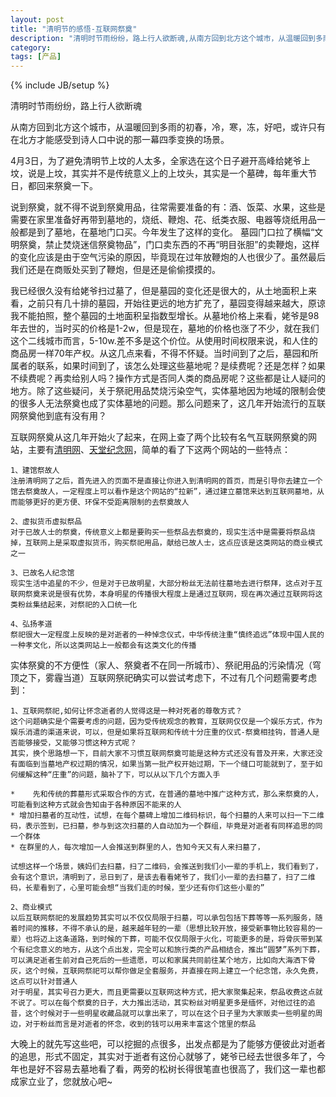 ```yaml
---
layout: post
title: "清明节的感悟-互联网祭奠"
description: "清明时节雨纷纷，路上行人欲断魂,从南方回到北方这个城市，从温暖回到多雨的初春，冷，寒，冻，好吧，或许只有在北方才能感受到诗人口中说的那一幕四季变换的场景。4月3日，为了避免清明节上坟的人太多，全家选在这个日子避开高峰给姥爷上坟，说是上坟，其实并不是传统意义上的上坟头，其实是一个墓碑，每年重大节日，都回来祭奠一下"
category: 
tags: [产品]
---
```

{% include JB/setup %}

清明时节雨纷纷，路上行人欲断魂


从南方回到北方这个城市，从温暖回到多雨的初春，冷，寒，冻，好吧，或许只有在北方才能感受到诗人口中说的那一幕四季变换的场景。

4月3日，为了避免清明节上坟的人太多，全家选在这个日子避开高峰给姥爷上坟，说是上坟，其实并不是传统意义上的上坟头，其实是一个墓碑，每年重大节日，都回来祭奠一下。

说到祭奠，就不得不说到祭奠用品，往常需要准备的有：酒、饭菜、水果，这些是需要在家里准备好再带到墓地的，烧纸、鞭炮、花、纸类衣服、电器等烧纸用品一般都是到了墓地，在墓地门口买。今年发生了这样的变化。
墓园门口拉了横幅“文明祭奠，禁止焚烧迷信祭奠物品”，门口卖东西的不再“明目张胆”的卖鞭炮，这样的变化应该是由于空气污染的原因，毕竟现在过年放鞭炮的人也很少了。虽然最后我们还是在商贩处买到了鞭炮，但是还是偷偷摸摸的。

我已经很久没有给姥爷扫过墓了，但是墓园的变化还是很大的，从土地面积上来看，之前只有几十排的墓园，开始往更远的地方扩充了，墓园变得越来越大，原谅我不能拍照，整个墓园的土地面积呈指数型增长。从墓地价格上来看，姥爷是98年去世的，当时买的价格是1-2w，但是现在，墓地的价格也涨了不少，就在我们这个二线城市而言，5-10w.差不多是这个价位。从使用时间权限来说，和人住的商品房一样70年产权。从这几点来看，不得不怀疑。当时间到了之后，墓园和所属者的联系，如果时间到了，该怎么处理这些墓地呢？是续费呢？还是怎样？如果不续费呢？再卖给别人吗？操作方式是否同人类的商品房呢？这些都是让人疑问的地方。除了这些疑问，关于祭祀用品焚烧污染空气，实体墓地因为地域的限制会使的很多人无法祭奠也成了实体墓地的问题。那么问题来了，这几年开始流行的互联网祭奠他到底有没有用？

互联网祭奠从这几年开始火了起来，在网上查了两个比较有名气互联网祭奠的网站，主要有<a href="http://www.tsingming.com/">清明网</a>、<a href="http://www.waheaven.com/">天堂纪念网</a>，简单的看了下这两个网站的一些特点：

	1、建馆祭故人
 	注册清明网了之后，首先进入的页面不是直接让你进入到清明网的首页，而是引导你去建立一个馆去祭奠故人，一定程度上可以看作是这个网站的“拉新”，通过建立墓馆来达到互联网墓地，从而能够更好的更方便、环保不受距离限制的去祭奠故人

	2、虚拟货币虚拟祭品
	对于已故人士的祭奠，传统意义上都是要购买一些祭品去祭奠的，现实生活中是需要将祭品烧掉，互联网上是采取虚拟货币，购买祭祀用品，献给已故人士，这点应该是这类网站的商业模式之一

	3、已故名人纪念馆
	现实生活中追星的不少，但是对于已故明星，大部分粉丝无法前往墓地去进行祭拜，这点对于互联网祭奠来说是很有优势，本身明星的传播很大程度上是通过互联网，现在再次通过互联网将这类粉丝集结起来，对祭祀的入口统一化

	4、弘扬孝道
	祭祀很大一定程度上反映的是对逝者的一种悼念仪式，中华传统注重“慎终追远”体现中国人民的一种孝文化，所以这类网站上一般都会有这类文化的传播

实体祭奠的不方便性（家人、祭奠者不在同一所城市）、祭祀用品的污染情况（穹顶之下，雾霾当道）互联网祭祀确实可以尝试考虑下，不过有几个问题需要考虑到：

	1、互联网祭祀,如何让怀念逝者的人觉得这是一种对死者的尊敬方式？
	这个问题确实是个需要考虑的问题，因为受传统观念的教育，互联网仅仅是一个娱乐方式，作为娱乐消遣的渠道来说，可以，但是如果将互联网和传统十分庄重的仪式-祭奠相挂钩，普通人是否能够接受，又能够习惯这种方式呢？
	其实，换个思路想一下，目前大家不习惯互联网祭奠可能是这种方式还没有普及开来，大家还没有面临到当墓地产权过期的情况，如果当第一批产权开始过期，下一个缝口可能就到了，至于如何缓解这种“庄重”的问题，脑补了下，可以从以下几个方面入手

	*    先和传统的葬墓形式采取合作的方式，在普通的墓地中推广这种方式，那么来祭奠的人，可能看到这种方式就会告知由于各种原因不能来的人
	* 增加扫墓者的互动性，试想，在每个墓碑上增加二维码标识，每个扫墓的人来可以扫一下二维码，表示签到，已扫墓，参与到这次扫墓的人自动加为一个群组，毕竟是对逝者有同样追思的同一个群体
	* 在群里的人，每次增加一人会推送到群里的人，告知今天又有人来扫墓了，

	试想这样一个场景，姨妈们去扫墓，扫了二维码，会推送到我们小一辈的手机上，我们看到了，会有这个意识，清明到了，忌日到了，是该去看看姥爷了，我们小一辈的去扫墓了，扫了二维码，长辈看到了，心里可能会想“当我们走的时候，至少还有你们这些小辈的”

	2、商业模式
	以后互联网祭祀的发展趋势其实可以不仅仅局限于扫墓，可以承包包括下葬等等一系列服务，随着时间的推移，不得不承认的是，越来越年轻的一辈（思想比较开放，接受新事物比较容易的一辈）也将迈上这条道路，到时候的下葬，可能不仅仅局限于火化，可能更多的是，将骨灰带到某个有纪念意义的地方，从这个点出发，完全可以和旅行类的产品相结合，推出“圆梦”系列下葬，可以满足逝者生前对自己死后的一些遗愿，可以和家属共同前往某个地方，比如向大海洒下骨灰，这个时候，互联网祭祀可以帮你做足全套服务，并直接在网上建立一个纪念馆，永久免费，这点可以针对普通人
	对于明星，其实号召力更大，而且更需要以互联网这种方式，把大家聚集起来，祭品收费这点就不说了。可以在每个祭奠的日子，大力推出活动，其实粉丝对明星更多是缅怀，对他过往的追昔，这个时候对于一些明星收藏品就可以拿出来了，可以在这个日子里为大家贩卖一些明星的周边，对于粉丝而言是对逝者的怀念，收到的钱可以用来丰富这个馆里的祭品

大晚上的就先写这些吧，可以挖掘的点很多，出发点都是为了能够方便彼此对逝者的追思，形式不固定，其实对于逝者有这份心就够了，姥爷已经去世很多年了，今年也是好不容易去墓地看了看，两旁的松树长得很笔直也很高了，我们这一辈也都成家立业了，您就放心吧~
